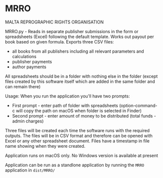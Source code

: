 # MRRO
 MALTA REPROGRAPHIC RIGHTS ORGANISATION

MRRO.py - Reads in separate publisher submissions in the form or spreadsheets (Excel)
following the default template. Works out payout per book based on given formula.
Exports three CSV files:
- all books from all publishers including all relevant parameters and calculations
- publisher payments
- author payments

All spreadsheets should be in a folder with nothing else in the folder (except files
created by this software itself which are added in the same folder and can remain there)

Usage:
When you run the application you'll have two prompts:

- First prompt - enter path of folder with spreadsheets (option-command-c will copy
the path on macOS when folder is selected in Finder)
- Second prompt - enter amount of money to be distributed (total funds - admin charges)

Three files will be created each time the software runs with the required outputs.
The files will be in CSV format and therefore can be opened with Excel
or any other spreadsheet document. Files have a timestamp in file name showing when they
were created.

Application runs on macOS only. No Windows version is available at present

Application can be run as a standlone application by running the `MRRO` application in `dist/MRRO/`
